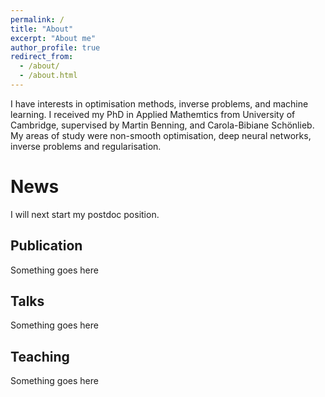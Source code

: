 ```yaml
---
permalink: /
title: "About"
excerpt: "About me"
author_profile: true
redirect_from: 
  - /about/
  - /about.html
---
```


I have interests in optimisation methods, inverse problems, and machine learning. I received my PhD in Applied Mathemtics from University of Cambridge, supervised by Martin Benning, and Carola-Bibiane Schönlieb. My areas of study were non-smooth optimisation, deep neural networks, inverse problems and regularisation. 

News
======
I will next start my postdoc position.

Publication
------
Something goes here

Talks
------
Something goes here


Teaching
------
Something goes here
